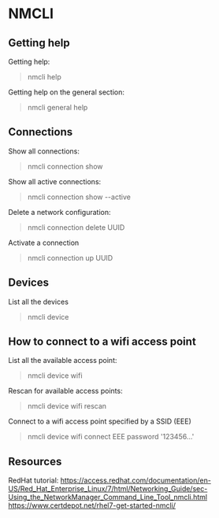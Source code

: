 # NMCLI

## Getting help

Getting help:
> nmcli help

Getting help on the general section:
> nmcli general help


## Connections

Show all connections:
> nmcli connection show

Show all active connections:
> nmcli connection show --active

Delete a network configuration:
> nmcli connection delete UUID

Activate a connection
> nmcli connection up UUID

## Devices

List all the devices
> nmcli device


## How to connect to a wifi access point

List all the available access point:
> nmcli device wifi

Rescan for available access points:
> nmcli device wifi rescan

Connect to a wifi access point specified by a SSID (EEE)
> nmcli device wifi connect EEE password '123456...'

## Resources

RedHat tutorial: https://access.redhat.com/documentation/en-US/Red_Hat_Enterprise_Linux/7/html/Networking_Guide/sec-Using_the_NetworkManager_Command_Line_Tool_nmcli.html
https://www.certdepot.net/rhel7-get-started-nmcli/
